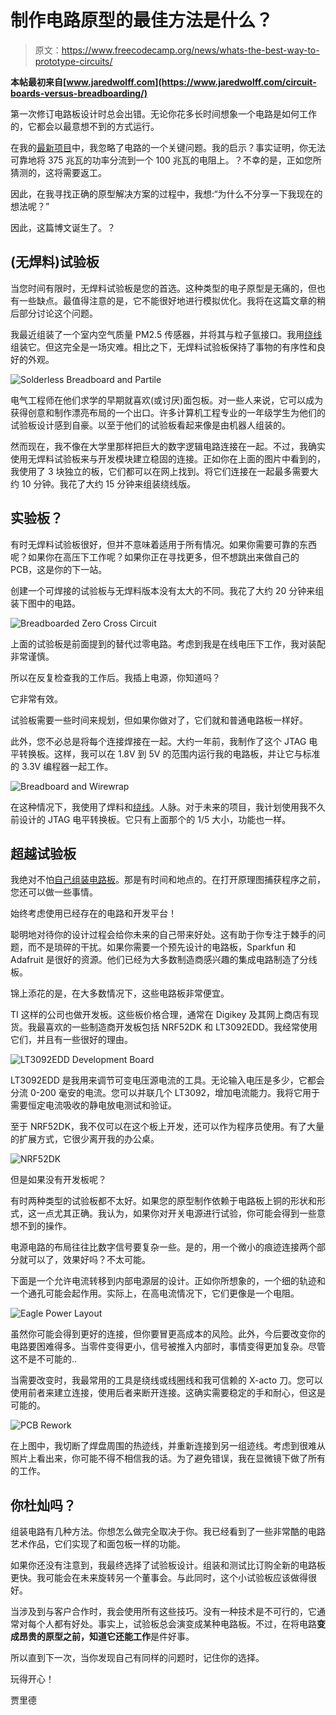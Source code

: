# 制作电路原型的最佳方法是什么？

> 原文：<https://www.freecodecamp.org/news/whats-the-best-way-to-prototype-circuits/>

**本帖最初来自[www.jaredwolff.com](https://www.jaredwolff.com/circuit-boards-versus-breadboarding/)**

第一次修订电路板设计时总会出错。无论你花多长时间想象一个电路是如何工作的，它都会以最意想不到的方式运行。

在我的[最新项目](https://www.jaredwolff.com/dimming-ac-lights-with-a-microcontroller/)中，我忽略了电路的一个关键问题。我的启示？事实证明，你无法可靠地将 375 兆瓦的功率分流到一个 100 兆瓦的电阻上。？不幸的是，正如您所猜测的，这将需要返工。

因此，在我寻找正确的原型解决方案的过程中，我想:“为什么不分享一下我现在的想法呢？”

因此，这篇博文诞生了。？

## (无焊料)试验板

当您时间有限时，无焊料试验板是您的首选。这种类型的电子原型是无痛的，但也有一些缺点。最值得注意的是，它不能很好地进行模拟优化。我将在这篇文章的稍后部分讨论这个问题。

我最近组装了一个室内空气质量 PM2.5 传感器，并将其与粒子氩接口。我用[绕线](https://www.jaredwolff.com/prototype-with-wire-wrap/)组装它。但这完全是一场灾难。相比之下，无焊料试验板保持了事物的有序性和良好的外观。

![Solderless Breadboard and Partile](img/196bc64c30a168aefd9b08878ffc9d95.png)

电气工程师在他们求学的早期就喜欢(或讨厌)面包板。对一些人来说，它可以成为获得创意和制作漂亮布局的一个出口。许多计算机工程专业的一年级学生为他们的试验板设计感到自豪。以至于他们的试验板看起来像是由机器人组装的。

然而现在，我不像在大学里那样把巨大的数字逻辑电路连接在一起。不过，我确实使用无焊料试验板来与开发模块建立稳固的连接。正如你在上面的图片中看到的，我使用了 3 块独立的板，它们都可以在网上找到。将它们连接在一起最多需要大约 10 分钟。我花了大约 15 分钟来组装绕线版。

## 实验板？

有时无焊料试验板很好，但并不意味着适用于所有情况。如果你需要可靠的东西呢？如果你在高压下工作呢？如果你正在寻找更多，但不想跳出来做自己的 PCB，这是你的下一站。

创建一个可焊接的试验板与无焊料版本没有太大的不同。我花了大约 20 分钟来组装下图中的电路。

![Breadboarded Zero Cross Circuit](img/d6200a41020c578129a18beb517391aa.png)

上面的试验板是前面提到的替代过零电路。考虑到我是在线电压下工作，我对装配非常谨慎。

所以在反复检查我的工作后。我插上电源，你知道吗？

它非常有效。

试验板需要一些时间来规划，但如果你做对了，它们就和普通电路板一样好。

此外，您不必总是将每个连接焊接在一起。大约一年前，我制作了这个 JTAG 电平转换板。这样，我可以在 1.8V 到 5V 的范围内运行我的电路板，并让它与标准的 3.3V 编程器一起工作。

![Breadboard and Wirewrap](img/a34ab52c27a85eb44a1b9ca9b74e97ba.png)

在这种情况下，我使用了焊料和[绕线](https://www.jaredwolff.com/prototype-with-wire-wrap/)。人脉。对于未来的项目，我计划使用我不久前设计的 JTAG 电平转换板。它只有上面那个的 1/5 大小，功能也一样。

## 超越试验板

我绝对不怕[自己组装电路板](https://www.jaredwolff.com/how-to-self-assemble-circuit-boards/)。那是有时间和地点的。在打开原理图捕获程序之前，您还可以做一些事情。

始终考虑使用已经存在的电路和开发平台！

聪明地对待你的设计过程会给你未来的自己带来好处。这有助于你专注于棘手的问题，而不是琐碎的干扰。如果你需要一个预先设计的电路板，Sparkfun 和 Adafruit 是很好的资源。他们已经为大多数制造商感兴趣的集成电路制造了分线板。

锦上添花的是，在大多数情况下，这些电路板非常便宜。

TI 这样的公司也做开发板。这些板价格合理，通常在 Digikey 及其网上商店有现货。我最喜欢的一些制造商开发板包括 NRF52DK 和 LT3092EDD。我经常使用它们，并且有一些很好的理由。

![LT3092EDD Development Board](img/47017fbf70a89b7d90989faa6a96398e.png)

LT3092EDD 是我用来调节可变电压源电流的工具。无论输入电压是多少，它都会分流 0-200 毫安的电流。您可以并联几个 LT3092，增加电流能力。我将它用于需要恒定电流吸收的静电放电测试和验证。

至于 NRF52DK，我不仅可以在这个板上开发，还可以作为程序员使用。有了大量的扩展方式，它很少离开我的办公桌。

![NRF52DK](img/6094043d2550323bfe3ce1e6ae5ac31e.png)

但是如果没有开发板呢？

有时两种类型的试验板都不太好。如果您的原型制作依赖于电路板上铜的形状和形式，这一点尤其正确。我认为，如果你对开关电源进行试验，你可能会得到一些意想不到的操作。

电源电路的布局往往比数字信号要复杂一些。是的，用一个微小的痕迹连接两个部分就可以了，效果好吗？不太可能。

下面是一个允许电流转移到内部电源层的设计。正如你所想象的，一个细的轨迹和一个通孔可能会起作用。实际上，在高电流情况下，它们更像是一个电阻。

![Eagle Power Layout](img/d666229d788c7cdd2348bee374aabdd8.png)

虽然你可能会得到更好的连接，但你要冒更高成本的风险。此外，今后要改变你的电路要困难得多。当零件变得更小，信号被推入内部时，事情变得更加复杂。尽管这不是不可能的..

当需要改变时，我最常用的工具是绕线或线圈线和我可信赖的 X-acto 刀。您可以使用前者来建立连接，使用后者来断开连接。这确实需要稳定的手和耐心，但这是可能的。

![PCB Rework](img/07c6ab3e5e2ccfdc3a580c94efc93777.png)

在上图中，我切断了焊盘周围的热迹线，并重新连接到另一组迹线。考虑到很难从照片上看出来，你可能不得不相信我的话。为了避免错误，我在显微镜下做了所有的工作。

## 你杜灿吗？

组装电路有几种方法。你想怎么做完全取决于你。我已经看到了一些非常酷的电路艺术作品，它们实现了和面包板一样的功能。

如果你还没有注意到，我最终选择了试验板设计。组装和测试比订购全新的电路板更快。我可能会在未来旋转另一个董事会。与此同时，这个小试验板应该做得很好。

当涉及到与客户合作时，我会使用所有这些技巧。没有一种技术是不可行的，它通常对每个人都有好处。事实上，试验板总会演变成某种电路板。不过，在将电路**变成昂贵的原型之前，知道它还能工作**是件好事。

所以直到下一次，当你发现自己有同样的问题时，记住你的选择。

玩得开心！

贾里德